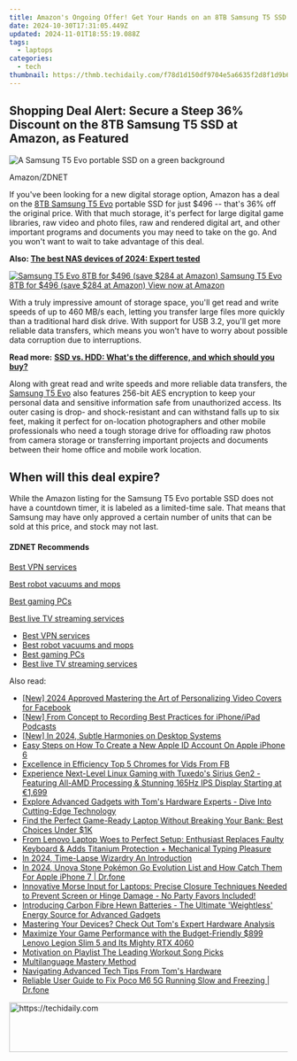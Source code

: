```yaml
---
title: Amazon's Ongoing Offer! Get Your Hands on an 8TB Samsung T5 SSD at a Steep 36%% Discount After Prime Day | ZDNET
date: 2024-10-30T17:31:05.449Z
updated: 2024-11-01T18:55:19.088Z
tags:
  - laptops
categories:
  - tech
thumbnail: https://thmb.techidaily.com/f78d1d150df9704e5a6635f2d8f1d9b65ffaf1875700edcd569333cc9eed6a06.jpg
---
```


## Shopping Deal Alert: Secure a Steep 36% Discount on the 8TB Samsung T5 SSD at Amazon, as Featured

![A Samsung T5 Evo portable SSD on a green background](https://www.zdnet.com/a/img/resize/3cfa019d43ff4018159ea4e1d469a56fade052c6/2024/08/07/3a8cdb31-a8d7-4df6-9436-5c04f22c0ab5/samsung-evo-t5-2.jpg?auto=webp&width=1280)

Amazon/ZDNET

If you've been looking for a new digital storage option, Amazon has a deal on the [8TB Samsung T5 Evo](https://buy.geni.us/Proxy.ashx?TSID=368250&GR%5FURL=https%3A%2F%2Fwww.amazon.com%2FSAMSUNG-Portable-External-MU-PH8T0S-AM%2Fdp%2FB0CMDGGJTZ%3Fth%3D1%26tag%3Dzd-buy-button-20%26ascsubtag%3D%5F%5FCOM%5FCLICK%5FID%5F%5F%7Ce7ed1774-7a09-47c0-a375-8ad06e88bc71%7Cdtp&dtb=1) portable SSD for just $496 -- that's 36% off the original price. With that much storage, it's perfect for large digital game libraries, raw video and photo files, raw and rendered digital art, and other important programs and documents you may need to take on the go. And you won't want to wait to take advantage of this deal. 

**Also: [The best NAS devices of 2024: Expert tested](https://www.zdnet.com/article/best-network-attached-storage/)**

[![Samsung T5 Evo 8TB for $496 (save $284 at Amazon)](https://www.zdnet.com/a/img/resize/3473f823b109f0473adedc27e6bdf9b0d7a980d0/2024/08/07/84eef3bd-259e-44a3-aa6e-6085deb82144/samsung-t5-evo-ssd.jpg?auto=webp&fit=crop&height=172.5&width=294) Samsung T5 Evo 8TB for $496 (save $284 at Amazon) View now at Amazon](https://buy.geni.us/Proxy.ashx?TSID=368250&GR%5FURL=https%3A%2F%2Fwww.amazon.com%2FSAMSUNG-Portable-External-MU-PH8T0S-AM%2Fdp%2FB0CMDGGJTZ%3Ftag%3Dzd-buy-button-20%26ascsubtag%3D%5F%5FCOM%5FCLICK%5FID%5F%5F%7Ce7ed1774-7a09-47c0-a375-8ad06e88bc71%7Cdtp&dtb=1)

With a truly impressive amount of storage space, you'll get read and write speeds of up to 460 MB/s each, letting you transfer large files more quickly than a traditional hard disk drive. With support for USB 3.2, you'll get more reliable data transfers, which means you won't have to worry about possible data corruption due to interruptions. 

**Read more:** **[SSD vs. HDD: What's the difference, and which should you buy?](https://www.zdnet.com/article/ssd-vs-hdd-whats-the-difference-and-which-should-you-buy/)** 

Along with great read and write speeds and more reliable data transfers, the [Samsung T5 Evo](https://buy.geni.us/Proxy.ashx?TSID=368250&GR%5FURL=https%3A%2F%2Fwww.amazon.com%2FSAMSUNG-Portable-External-MU-PH8T0S-AM%2Fdp%2FB0CMDGGJTZ%3Fth%3D1%26tag%3Dzd-buy-button-20%26ascsubtag%3D%5F%5FCOM%5FCLICK%5FID%5F%5F%7Ce7ed1774-7a09-47c0-a375-8ad06e88bc71%7Cdtp&dtb=1) also features 256-bit AES encryption to keep your personal data and sensitive information safe from unauthorized access. Its outer casing is drop- and shock-resistant and can withstand falls up to six feet, making it perfect for on-location photographers and other mobile professionals who need a tough storage drive for offloading raw photos from camera storage or transferring important projects and documents between their home office and mobile work location. 

## When will this deal expire?

While the Amazon listing for the Samsung T5 Evo portable SSD does not have a countdown timer, it is labeled as a limited-time sale. That means that Samsung may have only approved a certain number of units that can be sold at this price, and stock may not last.

#### **ZDNET** Recommends

[Best VPN services](https://www.zdnet.com/article/best-vpn/ "Best VPN services")

[Best robot vacuums and mops](https://www.zdnet.com/article/best-robot-vacuum-mop/ "Best robot vacuums and mops")

[Best gaming PCs](https://www.zdnet.com/article/best-gaming-pc/ "Best gaming PCs")

[Best live TV streaming services](https://www.zdnet.com/article/best-live-tv-streaming-service/ "Best live TV streaming services")

* [Best VPN services](https://www.zdnet.com/article/best-vpn/ "Best VPN services")
* [Best robot vacuums and mops](https://www.zdnet.com/article/best-robot-vacuum-mop/ "Best robot vacuums and mops")
* [Best gaming PCs](https://www.zdnet.com/article/best-gaming-pc/ "Best gaming PCs")
* [Best live TV streaming services](https://www.zdnet.com/article/best-live-tv-streaming-service/ "Best live TV streaming services")

<ins class="adsbygoogle"
     style="display:block"
     data-ad-format="autorelaxed"
     data-ad-client="ca-pub-7571918770474297"
     data-ad-slot="1223367746"></ins>

<ins class="adsbygoogle"
     style="display:block"
     data-ad-client="ca-pub-7571918770474297"
     data-ad-slot="8358498916"
     data-ad-format="auto"
     data-full-width-responsive="true"></ins>

<span class="atpl-alsoreadstyle">Also read:</span>
<div><ul>
<li><a href="https://facebook-videos.techidaily.com/new-2024-approved-mastering-the-art-of-personalizing-video-covers-for-facebook/"><u>[New] 2024 Approved Mastering the Art of Personalizing Video Covers for Facebook</u></a></li>
<li><a href="https://some-techniques.techidaily.com/new-from-concept-to-recording-best-practices-for-iphoneipad-podcasts/"><u>[New] From Concept to Recording Best Practices for iPhone/iPad Podcasts</u></a></li>
<li><a href="https://fox-cloud.techidaily.com/new-in-2024-subtle-harmonies-on-desktop-systems/"><u>[New] In 2024, Subtle Harmonies on Desktop Systems</u></a></li>
<li><a href="https://ios-unlock.techidaily.com/easy-steps-on-how-to-create-a-new-apple-id-account-on-apple-iphone-6-by-drfone-ios/"><u>Easy Steps on How To Create a New Apple ID Account On Apple iPhone 6</u></a></li>
<li><a href="https://facebook-videos.techidaily.com/excellence-in-efficiency-top-5-chromes-for-vids-from-fb/"><u>Excellence in Efficiency Top 5 Chromes for Vids From FB</u></a></li>
<li><a href="https://hardware-reviews.techidaily.com/experience-next-level-linux-gaming-with-tuxedos-sirius-gen2-featuring-all-amd-processing-and-stunning-165hz-ips-display-starting-at-1699/"><u>Experience Next-Level Linux Gaming with Tuxedo's Sirius Gen2 - Featuring All-AMD Processing & Stunning 165Hz IPS Display Starting at €1,699</u></a></li>
<li><a href="https://hardware-reviews.techidaily.com/explore-advanced-gadgets-with-toms-hardware-experts-dive-into-cutting-edge-technology/"><u>Explore Advanced Gadgets with Tom's Hardware Experts - Dive Into Cutting-Edge Technology</u></a></li>
<li><a href="https://hardware-reviews.techidaily.com/find-the-perfect-game-ready-laptop-without-breaking-your-bank-best-choices-under-1k/"><u>Find the Perfect Game-Ready Laptop Without Breaking Your Bank: Best Choices Under $1K</u></a></li>
<li><a href="https://hardware-reviews.techidaily.com/from-lenovo-laptop-woes-to-perfect-setup-enthusiast-replaces-faulty-keyboard-and-adds-titanium-protection-plus-mechanical-typing-pleasure/"><u>From Lenovo Laptop Woes to Perfect Setup: Enthusiast Replaces Faulty Keyboard & Adds Titanium Protection + Mechanical Typing Pleasure</u></a></li>
<li><a href="https://some-guidance.techidaily.com/in-2024-time-lapse-wizardry-an-introduction/"><u>In 2024, Time-Lapse Wizardry An Introduction</u></a></li>
<li><a href="https://ios-pokemon-go.techidaily.com/in-2024-unova-stone-pokemon-go-evolution-list-and-how-catch-them-for-apple-iphone-7-drfone-by-drfone-virtual-ios/"><u>In 2024, Unova Stone Pokémon Go Evolution List and How Catch Them For Apple iPhone 7 | Dr.fone</u></a></li>
<li><a href="https://hardware-reviews.techidaily.com/innovative-morse-input-for-laptops-precise-closure-techniques-needed-to-prevent-screen-or-hinge-damage-no-party-favors-included/"><u>Innovative Morse Input for Laptops: Precise Closure Techniques Needed to Prevent Screen or Hinge Damage - No Party Favors Included!</u></a></li>
<li><a href="https://hardware-reviews.techidaily.com/introducing-carbon-fibre-hewn-batteries-the-ultimate-weightless-energy-source-for-advanced-gadgets/"><u>Introducing Carbon Fibre Hewn Batteries - The Ultimate 'Weightless' Energy Source for Advanced Gadgets</u></a></li>
<li><a href="https://hardware-reviews.techidaily.com/mastering-your-devices-check-out-toms-expert-hardware-analysis/"><u>Mastering Your Devices? Check Out Tom's Expert Hardware Analysis</u></a></li>
<li><a href="https://hardware-reviews.techidaily.com/maximize-your-game-performance-with-the-budget-friendly-899-lenovo-legion-slim-5-and-its-mighty-rtx-4060/"><u>Maximize Your Game Performance with the Budget-Friendly $899 Lenovo Legion Slim 5 and Its Mighty RTX 4060</u></a></li>
<li><a href="https://extra-resources.techidaily.com/motivation-on-playlist-the-leading-workout-song-picks/"><u>Motivation on Playlist The Leading Workout Song Picks</u></a></li>
<li><a href="https://mondly-stories.techidaily.com/multilanguage-mastery-method/"><u>Multilanguage Mastery Method</u></a></li>
<li><a href="https://hardware-reviews.techidaily.com/navigating-advanced-tech-tips-from-toms-hardware/"><u>Navigating Advanced Tech Tips From Tom's Hardware</u></a></li>
<li><a href="https://howto.techidaily.com/reliable-user-guide-to-fix-poco-m6-5g-running-slow-and-freezing-drfone-by-drfone-fix-android-problems-fix-android-problems/"><u>Reliable User Guide to Fix Poco M6 5G Running Slow and Freezing | Dr.fone</u></a></li>
</ul></div>

<!-- affiliate ads begin -->
<a href="https://ephamedtechinc.pxf.io/c/5597632/2130530/26400" target="_top" id="2130530">
  <img src="//a.impactradius-go.com/display-ad/26400-2130530" border="0" alt="https://techidaily.com" width="728" height="90"/>
</a>
<img height="0" width="0" src="https://ephamedtechinc.pxf.io/i/5597632/2130530/26400" style="position:absolute;visibility:hidden;" border="0" />
<!-- affiliate ads end -->

